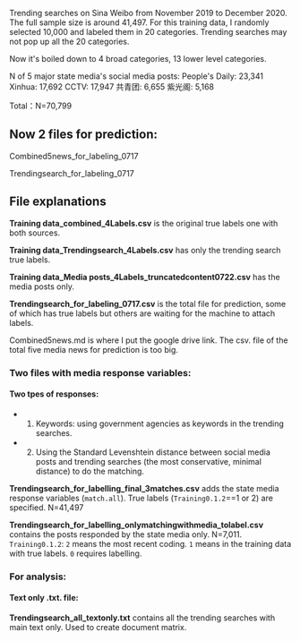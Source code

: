 
Trending searches on Sina Weibo from November 2019 to December 2020. The full sample size is around 41,497. For this training data, I randomly selected 10,000 and labeled them in 20 categories. Trending searches may not pop up all the 20 categories. 

Now it's boiled down to 4 broad categories, 13 lower level categories.


N of 5 major state media's social media posts:
People's Daily: 23,341
Xinhua: 17,692
CCTV: 17,947
共青团: 6,655
紫光阁: 5,168

Total：N=70,799


## Now 2 files for prediction:

Combined5news_for_labeling_0717

Trendingsearch_for_labeling_0717


## File explanations
**Training data_combined_4Labels.csv** is the original true labels one with both sources.  

**Training data_Trendingsearch_4Labels.csv** has only the trending search true labels. 

**Training data_Media posts_4Labels_truncatedcontent0722.csv** has the media posts only. 

**Trendingsearch_for_labeling_0717.csv** is the total file for prediction, some of which has true labels but others are waiting for the machine to attach labels. 

Combined5news.md is where I put the google drive link. The csv. file of the total five media news for prediction is too big.


### Two files with media response variables:

#### Two tpes of responses:
- 1. Keywords: using government agencies as keywords in the trending searches. 
- 2. Using the Standard Levenshtein distance between social media posts and trending searches (the most conservative, minimal distance) to do the matching.

**Trendingsearch_for_labelling_final_3matches.csv** adds the state media response variables (`match.all`). True labels (`Training0.1.2`==1 or 2) are specified. N=41,497

**Trendingsearch_for_labelling_onlymatchingwithmedia_tolabel.csv** contains the posts responded by the state media only. N=7,011. `Training0.1.2`: `2` means the most recent coding. `1` means in the training data with true labels. `0` requires labelling. 


### For analysis:

#### Text only .txt. file:
**Trendingsearch_all_textonly.txt** contains all the trending searches with main text only. Used to create document matrix.

